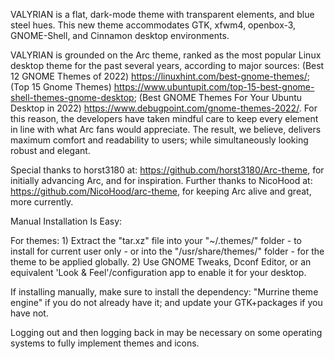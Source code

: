 VALYRIAN is a flat, dark-mode theme with transparent elements, and blue steel hues. This new theme accommodates GTK, xfwm4, openbox-3, GNOME-Shell, and Cinnamon desktop environments.

VALYRIAN is grounded on the Arc theme, ranked as the most popular Linux desktop theme for the past several years, according to major sources: (Best 12 GNOME Themes of 2022) https://linuxhint.com/best-gnome-themes/; (Top 15 Gnome Themes) https://www.ubuntupit.com/top-15-best-gnome-shell-themes-gnome-desktop; (Best GNOME Themes For Your Ubuntu Desktop in 2022) https://www.debugpoint.com/gnome-themes-2022/. For this reason, the developers have taken mindful care to keep every element in line with what Arc fans would appreciate. The result, we believe, delivers maximum comfort and readability to users; while simultaneously looking robust and elegant.


Special thanks to horst3180 at: https://github.com/horst3180/Arc-theme, for initially advancing Arc, and for inspiration. Further thanks to NicoHood at: https://github.com/NicoHood/arc-theme, for keeping Arc alive and great, more currently.


Manual Installation Is Easy:

For themes: 1) Extract the "tar.xz" file into your "~/.themes/" folder - to install for current user only - or into the "/usr/share/themes/" folder - for the theme to be applied globally. 2) Use GNOME Tweaks, Dconf Editor, or an equivalent 'Look & Feel'/configuration app to enable it for your desktop.

If installing manually, make sure to install the dependency: "Murrine theme engine" if you do not already have it; and update your GTK+packages if you have not.


Logging out and then logging back in may be necessary on some operating systems to fully implement themes and icons.

